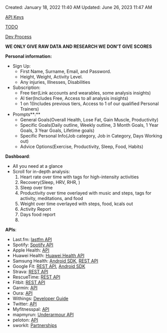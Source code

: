 Created: January 18, 2022 11:40 AM
Updated: June 26, 2023 11:47 AM

[API Keys](API%20Keys.md)

[TODO](TODO.md)

[Dev Process](Dev%20Process%20b1aa63407feb41e4ac28442bcb8055cd.md)

**WE ONLY GIVE RAW DATA AND RESEARCH WE DON'T GIVE SCORES**

**Personal information:**

- Sign Up:
    - First Name, Surname, Email, and Password.
    - Height, Weight, Activity Level.
    - Any injuries, Illnesses, Disabilities
- Subscription:
    - Free tier(Link accounts and wearables, some analysis insights)
    - AI tier(Includes Free, Access to all analysis insights)
    - 1 on 1(Includes previous tiers, Access to 1 of our qualified Personal Trainers)
- Prompts**:**
    - General Goals(Overall Health, Lose Fat, Gain Muscle, Productivity)
    - Specific Goals(Daily outline, Weekly outline, 3 Month Goals, 1 Year Goals, 3 Year Goals, Lifetime goals)
    - Specific Personal Info(Job category, Job in Category, Days Working out)
    - Advice Options(Exercise, Productivity, Sleep, Food, Habits)

**Dashboard**:

- All you need at a glance
- Scroll for in-depth analysis:
    1. Heart rate over time with tags for high-intensity activities
    2. Recovery(Sleep, HRV, RHR, )
    3. Sleep over time
    4. Productivity over time overlayed with music and steps, tags for activity, meditations, and food
    5. Weight over time overlayed with steps, food, kcals out
    6. Activity Report
    7. Days food report
    8. 

**APIs**:

- Last.fm: [lastfm API](https://www.last.fm/api)
- Spotify: [Spotify API](https://developer.spotify.com/documentation/web-api/)
- Apple Health: [API](https://developer.apple.com/documentation/healthkit)
- Huawei Health: [Huawei Health API](https://developer.huawei.com/consumer/en/doc/development/HMSCore-Guides/overview-restful-api-0000001050071695)
- Samsung Health: [Android SDK](https://developer.samsung.com/health/android/overview.html), [REST API](https://developer.samsung.com/health-server/server/partner-only/intro.html)
- Google Fit: [REST API](https://developers.google.com/fit/rest/v1/get-started), [Android SDK](https://developers.google.com/fit/android/get-started)
- Strava: [REST API](https://developers.strava.com/docs/reference/)
- RescueTime: [REST API](https://www.rescuetime.com/rtx/developers)
- Fitbit: [REST API](https://dev.fitbit.com/build/reference/web-api/)
- Garmin: [API](https://developer.garmin.com/gc-developer-program/overview/)
- Oura: [API](https://cloud.ouraring.com/docs/)
- Withings: [Developer Guide](https://developer.withings.com/)
- Twitter: [API](https://developer.twitter.com/en/docs/twitter-api)
- Myfitnesspal: [API](https://myfitnesspalapi.com/docs/)
- mapmyrun: [Underarmour API](https://developer.underarmour.com/docs/)
- peloton: [API](https://peloton.readthedocs.io/en/latest/api-guide/)
- sworkit: [Partnerships](https://sworkit.com/partnerships)